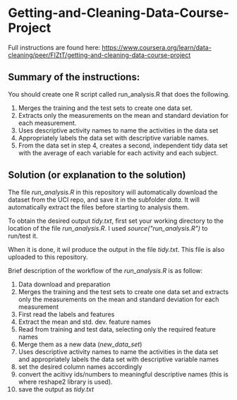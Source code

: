 # Getting-and-Cleaning-Data-Course-Project

Full instructions are found here: https://www.coursera.org/learn/data-cleaning/peer/FIZtT/getting-and-cleaning-data-course-project

## Summary of the instructions:
You should create one R script called run_analysis.R that does the following.

1. Merges the training and the test sets to create one data set.
2. Extracts only the measurements on the mean and standard deviation for each measurement.
3. Uses descriptive activity names to name the activities in the data set
4. Appropriately labels the data set with descriptive variable names.
5. From the data set in step 4, creates a second, independent tidy data set with the average of each variable for each activity and each subject.

## Solution (or explanation to the solution)
The file *run_analysis.R* in this repository will automatically download the dataset from the UCI repo, and save it in the subfolder *data*. It will automatically extract the files before starting to analysis them.

To obtain the desired output *tidy.txt*, first set your working directory to the location of the file *run_analysis.R*. I used *source("run_analysis.R")* to run/test it.

When it is done, it wil produce the output in the file *tidy.txt*. This file is also uploaded to this repository. 

Brief description of the workflow of the *run_analysis.R* is as follow:

1. Data download and preparation
2. Merges the training and the test sets to create one data set and extracts only the measurements on the mean and standard deviation for each measurement
  1. First read the labels and features
  2. Extract the mean and std. dev. feature names
  3. Read from training and test data, selecting only the required feature names
  4. Merge them as a new data (*new_data_set*)
3. Uses descriptive activity names to name the activities in the data set and appropriately labels the data set with descriptive variable names
  1. set the desired column names accordingly
  2. convert the acitivy ids/numbers to meaningful descriptive names (this is where reshape2 library is used).
4. save the output as *tidy.txt*

